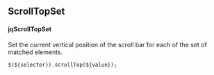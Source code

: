 ## ScrollTopSet
#### jqScrollTopSet
Set the current vertical position of the scroll bar for each of the set of matched elements.
```
$(${selector}).scrollTop(${value});
```